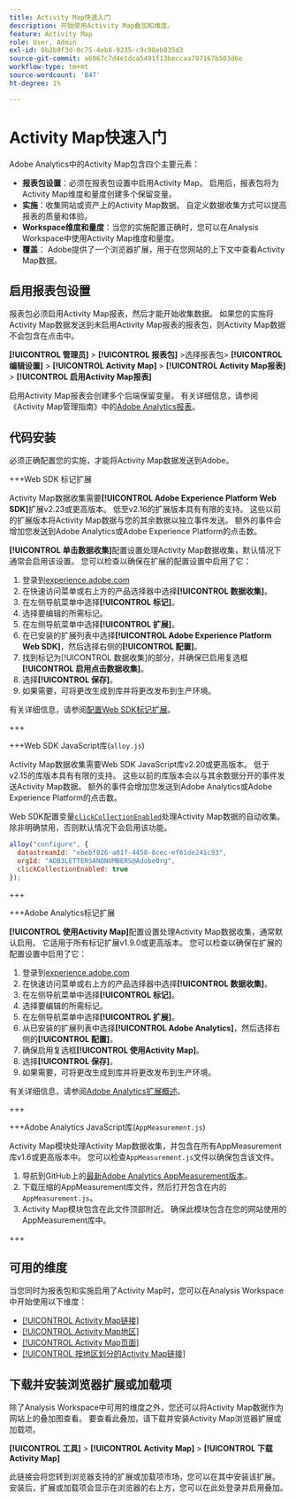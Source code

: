 ```yaml
---
title: Activity Map快速入门
description: 开始使用Activity Map叠加和维度。
feature: Activity Map
role: User, Admin
exl-id: 0b2b9f3d-0c75-4eb8-9235-c9c98eb035d3
source-git-commit: a6967c7d4e1dca5491f13beccaa797167b503d6e
workflow-type: tm+mt
source-wordcount: '847'
ht-degree: 1%

---
```


# Activity Map快速入门

Adobe Analytics中的Activity Map包含四个主要元素：

* **报表包设置**：必须在报表包设置中启用Activity Map。 启用后，报表包将为Activity Map维度和量度创建多个保留变量。
* **实施**：收集网站或资产上的Activity Map数据。 自定义数据收集方式可以提高报表的质量和体验。
* **Workspace维度和量度**：当您的实施配置正确时，您可以在Analysis Workspace中使用Activity Map维度和量度。
* **覆盖**： Adobe提供了一个浏览器扩展，用于在您网站的上下文中查看Activity Map数据。

## 启用报表包设置

报表包必须启用Activity Map报表，然后才能开始收集数据。 如果您的实施将Activity Map数据发送到未启用Activity Map报表的报表包，则Activity Map数据不会包含在点击中。

**[!UICONTROL 管理员]** > **[!UICONTROL 报表包]** >选择报表包> **[!UICONTROL 编辑设置]** > **[!UICONTROL Activity Map]** > **[!UICONTROL Activity Map报表]** > **[!UICONTROL 启用Activity Map报表]**

启用Activity Map报表会创建多个后端保留变量。 有关详细信息，请参阅《Activity Map管理指南》中的[Adobe Analytics报表](/help/admin/tools/manage-rs/edit-settings/activity-map.md)。

## 代码安装

必须正确配置您的实施，才能将Activity Map数据发送到Adobe。

+++Web SDK 标记扩展

Activity Map数据收集需要&#x200B;**[!UICONTROL Adobe Experience Platform Web SDK]**&#x200B;扩展v2.23或更高版本。 低至v2.16的扩展版本具有有限的支持。 这些以前的扩展版本将Activity Map数据与您的其余数据以独立事件发送。 额外的事件会增加您发送到Adobe Analytics或Adobe Experience Platform的点击数。

**[!UICONTROL 单击数据收集]**&#x200B;配置设置处理Activity Map数据收集，默认情况下通常会启用该设置。 您可以检查以确保在扩展的配置设置中启用了它：

1. 登录到[experience.adobe.com](https://experience.adobe.com)
1. 在快速访问菜单或右上方的产品选择器中选择&#x200B;**[!UICONTROL 数据收集]**。
1. 在左侧导航菜单中选择&#x200B;**[!UICONTROL 标记]**。
1. 选择要编辑的所需标记。
1. 在左侧导航菜单中选择&#x200B;**[!UICONTROL 扩展]**。
1. 在已安装的扩展列表中选择&#x200B;**[!UICONTROL Adobe Experience Platform Web SDK]**，然后选择右侧的&#x200B;**[!UICONTROL 配置]**。
1. 找到标记为[!UICONTROL 数据收集]的部分，并确保已启用复选框&#x200B;**[!UICONTROL 启用点击数据收集]**。
1. 选择&#x200B;**[!UICONTROL 保存]**。
1. 如果需要，可将更改生成到库并将更改发布到生产环境。

有关详细信息，请参阅[配置Web SDK标记扩展](https://experienceleague.adobe.com/en/docs/experience-platform/tags/extensions/client/web-sdk/web-sdk-extension-configuration#data-collection)。

+++

+++Web SDK JavaScript库(`alloy.js`)

Activity Map数据收集需要Web SDK JavaScript库v2.20或更高版本。 低于v2.15的库版本具有有限的支持。 这些以前的库版本会以与其余数据分开的事件发送Activity Map数据。 额外的事件会增加您发送到Adobe Analytics或Adobe Experience Platform的点击数。

Web SDK配置变量[`clickCollectionEnabled`](https://experienceleague.adobe.com/en/docs/experience-platform/web-sdk/commands/configure/clickcollectionenabled)处理Activity Map数据的自动收集。 除非明确禁用，否则默认情况下会启用该功能。

```js
alloy("configure", {
  datastreamId: "ebebf826-a01f-4458-8cec-ef61de241c93",
  orgId: "ADB3LETTERSANDNUMBERS@AdobeOrg",
  clickCollectionEnabled: true
});
```

+++

+++Adobe Analytics标记扩展

**[!UICONTROL 使用Activity Map]**&#x200B;配置设置处理Activity Map数据收集，通常默认启用。 它适用于所有标记扩展v1.9.0或更高版本。 您可以检查以确保在扩展的配置设置中启用了它：

1. 登录到[experience.adobe.com](https://experience.adobe.com)
1. 在快速访问菜单或右上方的产品选择器中选择&#x200B;**[!UICONTROL 数据收集]**。
1. 在左侧导航菜单中选择&#x200B;**[!UICONTROL 标记]**。
1. 选择要编辑的所需标记。
1. 在左侧导航菜单中选择&#x200B;**[!UICONTROL 扩展]**。
1. 从已安装的扩展列表中选择&#x200B;**[!UICONTROL Adobe Analytics]**，然后选择右侧的&#x200B;**[!UICONTROL 配置]**。
1. 确保启用复选框&#x200B;**[!UICONTROL 使用Activity Map]**。
1. 选择&#x200B;**[!UICONTROL 保存]**。
1. 如果需要，可将更改生成到库并将更改发布到生产环境。

有关详细信息，请参阅[Adobe Analytics扩展概述](https://experienceleague.adobe.com/en/docs/experience-platform/tags/extensions/client/analytics/overview)。

+++

+++Adobe Analytics JavaScript库(`AppMeasurement.js`)

Activity Map模块处理Activity Map数据收集，并包含在所有AppMeasurement库v1.6或更高版本中。 您可以检查`AppMeasurement.js`文件以确保包含该文件。

1. 导航到GitHub上的[最新Adobe Analytics AppMeasurement版本](https://github.com/adobe/appmeasurement/releases/latest)。
1. 下载压缩的AppMeasurement库文件，然后打开包含在内的`AppMeasurement.js`。
1. Activity Map模块包含在此文件顶部附近。 确保此模块包含在您的网站使用的AppMeasurement库中。

+++

## 可用的维度

当您同时为报表包和实施启用了Activity Map时，您可以在Analysis Workspace中开始使用以下维度：

* [[!UICONTROL Activity Map链接]](/help/components/dimensions/activity-map-link.md)
* [[!UICONTROL Activity Map地区]](/help/components/dimensions/activity-map-region.md)
* [[!UICONTROL Activity Map页面]](/help/components/dimensions/activity-map-page.md)
* [[!UICONTROL 按地区划分的Activity Map链接]](/help/components/dimensions/activity-map-link-by-region.md)

## 下载并安装浏览器扩展或加载项

除了Analysis Workspace中可用的维度之外，您还可以将Activity Map数据作为网站上的叠加图查看。 要查看此叠加，请下载并安装Activity Map浏览器扩展或加载项。

**[!UICONTROL 工具]** > **[!UICONTROL Activity Map]** > **[!UICONTROL 下载Activity Map]**

此链接会将您转到浏览器支持的扩展或加载项市场，您可以在其中安装该扩展。 安装后，扩展或加载项会显示在浏览器的右上方，您可以在此处登录并启用叠加。

